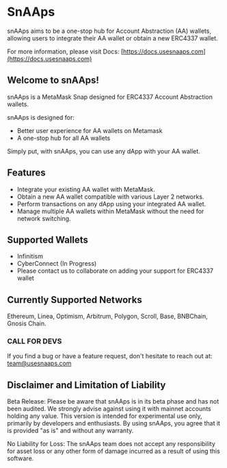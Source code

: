 # SnAAps

snAAps aims to be a one-stop hub for Account Abstraction (AA) wallets, allowing users to integrate their AA wallet or obtain a new ERC4337 wallet.

For more information, please visit Docs: [https://docs.usesnaaps.com](https://docs.usesnaaps.com)

## Welcome to snAAps!

snAAps is a MetaMask Snap designed for ERC4337 Account Abstraction wallets.

snAAps is designed for:

- Better user experience for AA wallets on Metamask
- A one-stop hub for all AA wallets

Simply put, with snAAps, you can use any dApp with your AA wallet.

## Features

- Integrate your existing AA wallet with MetaMask.
- Obtain a new AA wallet compatible with various Layer 2 networks.
- Perform transactions on any dApp using your integrated AA wallet.
- Manage multiple AA wallets within MetaMask without the need for network switching.

## Supported Wallets

- Infinitism
- CyberConnect (In Progress)
- Please contact us to collaborate on adding your support for ERC4337 wallet

## Currently Supported Networks

Ethereum, Linea, Optimism, Arbitrum, Polygon, Scroll, Base, BNBChain, Gnosis Chain.

### CALL FOR DEVS

If you find a bug or have a feature request, don't hesitate to reach out at:
[team@usesnaaps.com](mailto:team@usesnaaps.com)

## Disclaimer and Limitation of Liability

Beta Release: Please be aware that snAAps is in its beta phase and has not been audited. We strongly advise against using it with mainnet accounts holding any value. This version is intended for experimental use only, primarily by developers and enthusiasts. By using snAAps, you agree that it is provided "as is" and without any warranty.

No Liability for Loss: The snAAps team does not accept any responsibility for asset loss or any other form of damage incurred as a result of using this software.
